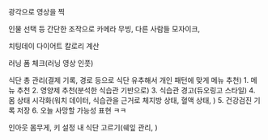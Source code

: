 광각으로 영상을 찍

인물 선택 등 간단한 조작으로 카메라 무빙, 다른 사람들 모자이크, 


치팅데이 다이어트 칼로리 계산

러닝 폼 체크(러닝 영상 인풋)

식단 총 관리(결제 기록, 경로 등으로 식단 유추해서 개인 패턴에 맞게 메뉴 추천)
	1. 메뉴 추천
	2. 영양제 추천(분석한 식습관 기반으로)
	3. 식습관 경고(듀오링고 스타일)
	4. 몸 상태 시각화(워치 데이터, 식습관을 근거로 체지방 상태, 혈액 상태, )
	5. 건강검진 기록 저장
	6. 오늘 사망할 가능성 표현 ㅋㅋ

인아웃
	몸무게, 키 설정
	내 식단 고르기(쉐잎 관리, )
